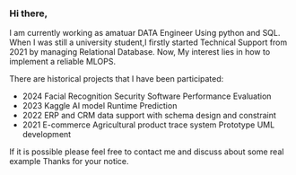 ### Hi there, 

I am currently working as amatuar DATA Engineer Using python and SQL.
When I was still a university student,I firstly started Technical Support from 2021 by managing Relational Database.
Now, My interest lies in how to implement a reliable MLOPS. 

There are historical projects that I have been participated:
- 2024 Facial Recognition Security Software Performance Evaluation
- 2023 Kaggle AI model Runtime Prediction
- 2022 ERP and CRM data support with schema design and constraint
- 2021 E-commerce Agricultural product trace system Prototype UML development 

If it is possible please feel free to contact me and discuss about some real example
Thanks for your notice.
